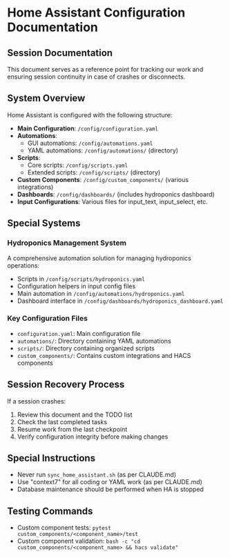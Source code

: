 # Home Assistant Configuration Documentation

## Session Documentation
This document serves as a reference point for tracking our work and ensuring session continuity in case of crashes or disconnects.

## System Overview
Home Assistant is configured with the following structure:

- **Main Configuration**: `/config/configuration.yaml`
- **Automations**: 
  - GUI automations: `/config/automations.yaml`
  - YAML automations: `/config/automations/` (directory)
- **Scripts**: 
  - Core scripts: `/config/scripts.yaml`
  - Extended scripts: `/config/scripts/` (directory)
- **Custom Components**: `/config/custom_components/` (various integrations)
- **Dashboards**: `/config/dashboards/` (includes hydroponics dashboard)
- **Input Configurations**: Various files for input_text, input_select, etc.

## Special Systems

### Hydroponics Management System
A comprehensive automation solution for managing hydroponics operations:
- Scripts in `/config/scripts/hydroponics.yaml`
- Configuration helpers in input config files
- Main automation in `/config/automations/hydroponics.yaml`
- Dashboard interface in `/config/dashboards/hydroponics_dashboard.yaml`

### Key Configuration Files
- `configuration.yaml`: Main configuration file
- `automations/`: Directory containing YAML automations
- `scripts/`: Directory containing organized scripts
- `custom_components/`: Contains custom integrations and HACS components

## Session Recovery Process
If a session crashes:
1. Review this document and the TODO list
2. Check the last completed tasks
3. Resume work from the last checkpoint
4. Verify configuration integrity before making changes

## Special Instructions
- Never run `sync_home_assistant.sh` (as per CLAUDE.md)
- Use "context7" for all coding or YAML work (as per CLAUDE.md)
- Database maintenance should be performed when HA is stopped

## Testing Commands
- Custom component tests: `pytest custom_components/<component_name>/test`
- Custom component validation: `bash -c "cd custom_components/<component_name> && hacs validate"`